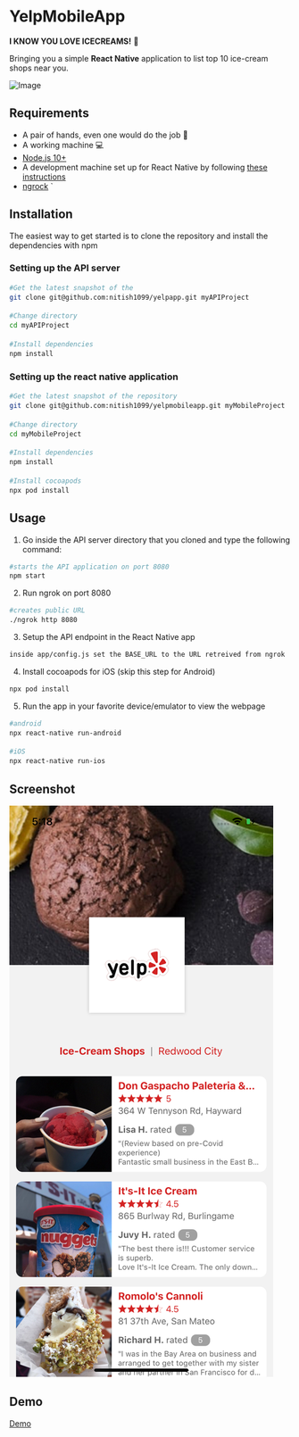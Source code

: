 # YelpMobileApp

**I KNOW YOU LOVE ICECREAMS!** :icecream:

Bringing you a simple **React Native** application to list top 10 ice-cream shops near you.

![Image](https://img2.pngio.com/yelp-icon-png-carolina-ready-mix-builders-supply-inc-yelp-icon-png-200_200.png)

## Requirements

- A pair of hands, even one would do the job :open_hands:
- A working machine :computer:
- [Node.js 10+](https://nodejs.org)
- A development machine set up for React Native by following [these instructions](https://reactnative.dev/docs/environment-setup)
- [ngrock](https://ngrok.com/)
`

## Installation

The easiest way to get started is to clone the repository and install the dependencies with npm

### Setting up the API server
```bash
#Get the latest snapshot of the
git clone git@github.com:nitish1099/yelpapp.git myAPIProject

#Change directory
cd myAPIProject

#Install dependencies
npm install
```

### Setting up the react native application
```bash
#Get the latest snapshot of the repository
git clone git@github.com:nitish1099/yelpmobileapp.git myMobileProject

#Change directory
cd myMobileProject

#Install dependencies
npm install

#Install cocoapods
npx pod install
```


## Usage 

1. Go inside the API server directory that you cloned and type the following command:
```bash
#starts the API application on port 8080
npm start
```
2. Run ngrok on port 8080
```bash
#creates public URL
./ngrok http 8080
```
3. Setup the API endpoint in the React Native app
```bash
inside app/config.js set the BASE_URL to the URL retreived from ngrok
```
4. Install cocoapods for iOS (skip this step for Android)
```bash
npx pod install
```
5. Run the app in your favorite device/emulator to view the webpage
```bash
#android
npx react-native run-android

#iOS
npx react-native run-ios
```

## Screenshot
![Screenshot](./screenshot.png)

## Demo
[Demo](https://www.loom.com/share/a44dc70b584b47d1a30ab31010a9b6d7)

